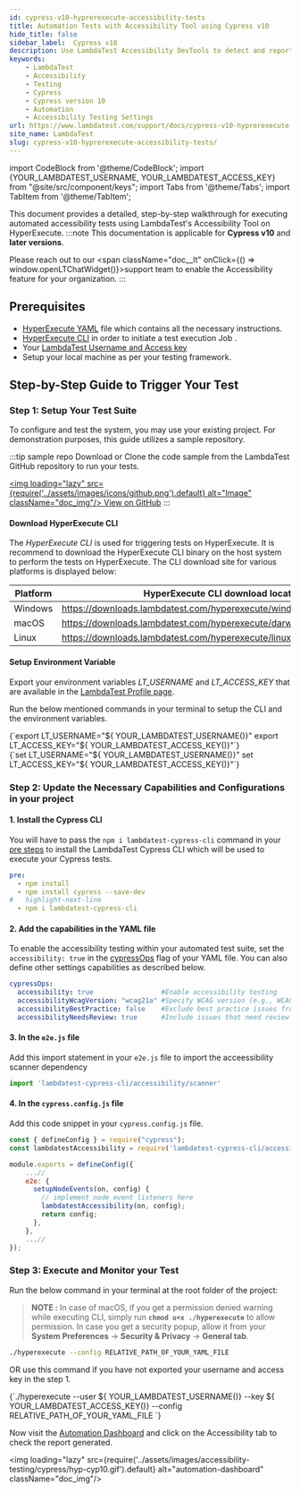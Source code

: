 ```yaml
---
id: cypress-v10-hyprerexecute-accessibility-tests
title: Automation Tests with Accessibility Tool using Cypress v10
hide_title: false
sidebar_label:  Cypress v10 
description: Use LambdaTest Accessibility DevTools to detect and report accessibility issues with automation, following WCAG guidelines, in your cypress tests for version 10 and above
keywords:
    - LambdaTest
    - Accessibility
    - Testing
    - Cypress
    - Cypress version 10
    - Automation
    - Accessibility Testing Settings
url: https://www.lambdatest.com/support/docs/cypress-v10-hyprerexecute-accessibility-tests/
site_name: LambdaTest
slug: cypress-v10-hyprerexecute-accessibility-tests/
---
```


import CodeBlock from '@theme/CodeBlock';
import {YOUR_LAMBDATEST_USERNAME, YOUR_LAMBDATEST_ACCESS_KEY} from "@site/src/component/keys";
import Tabs from '@theme/Tabs';
import TabItem from '@theme/TabItem';

<script type="application/ld+json"
      dangerouslySetInnerHTML={{ __html: JSON.stringify({
       "@context": "https://schema.org",
        "@type": "BreadcrumbList",
        "itemListElement": [{
          "@type": "ListItem",
          "position": 1,
          "name": "Home",
          "item": "https://www.lambdatest.com"
        },{
          "@type": "ListItem",
          "position": 2,
          "name": "Support",
          "item": "https://www.lambdatest.com/support/docs/"
        },{
          "@type": "ListItem",
          "position": 3,
          "name": "Cypress Accessibility Testing",
          "item": "https://www.lambdatest.com/support/docs/cypress-v10-hyprerexecute-accessibility-tests/"
        }]
      })
    }}
></script>

This document provides a detailed, step-by-step walkthrough for executing automated accessibility tests using LambdaTest's Accessibility Tool on HyperExecute.
:::note
This documentation is applicable for **Cypress v10** and **later versions**.

Please reach out to our <span className="doc__lt" onClick={() => window.openLTChatWidget()}>support team</span> to enable the Accessibility feature for your organization.
:::

## Prerequisites
- [HyperExecute YAML](/support/docs/hyperexecute-yaml-version0.2/) file which contains all the necessary instructions.
- [HyperExecute CLI](/support/docs/hyperexecute-cli-run-tests-on-hyperexecute-grid/) in order to initiate a test execution Job .
- Your [LambdaTest Username and Access key](/support/docs/using-environment-variables-for-authentication-credentials/)
- Setup your local machine as per your testing framework.

## Step-by-Step Guide to Trigger Your Test

### Step 1: Setup Your Test Suite

To configure and test the system, you may use your existing project. For demonstration purposes, this guide utilizes a sample repository.

:::tip sample repo
Download or Clone the code sample from the LambdaTest GitHub repository to run your tests.

<a href="https://github.com/LambdaTest/hyperexecute-cypress-v10-sample" target="_blank" className="github__anchor"><img loading="lazy" src={require('../assets/images/icons/github.png').default} alt="Image" className="doc_img"/> View on GitHub</a>
:::

#### Download HyperExecute CLI

The *HyperExecute CLI* is used for triggering tests on HyperExecute. It is recommend to download the HyperExecute CLI binary on the host system to perform the tests on HyperExecute. The CLI download site for various platforms is displayed below:

| Platform | HyperExecute CLI download location |
| ---------| --------------------------- |
| Windows | https://downloads.lambdatest.com/hyperexecute/windows/hyperexecute.exe |
| macOS | https://downloads.lambdatest.com/hyperexecute/darwin/hyperexecute |
| Linux | https://downloads.lambdatest.com/hyperexecute/linux/hyperexecute |

#### Setup Environment Variable
Export your environment variables *LT_USERNAME* and *LT_ACCESS_KEY* that are available in the [LambdaTest Profile page](https://accounts.lambdatest.com/detail/profile).

Run the below mentioned commands in your terminal to setup the CLI and the environment variables.

<Tabs className="docs__val">

<TabItem value="bash" label="Linux / MacOS" default>

  <div className="lambdatest__codeblock">
    <CodeBlock className="language-bash">
  {`export LT_USERNAME="${ YOUR_LAMBDATEST_USERNAME()}"
export LT_ACCESS_KEY="${ YOUR_LAMBDATEST_ACCESS_KEY()}"`}
  </CodeBlock>
</div>

</TabItem>

<TabItem value="powershell" label="Windows" default>

  <div className="lambdatest__codeblock">
    <CodeBlock className="language-powershell">
  {`set LT_USERNAME="${ YOUR_LAMBDATEST_USERNAME()}"
set LT_ACCESS_KEY="${ YOUR_LAMBDATEST_ACCESS_KEY()}"`}
  </CodeBlock>
</div>

</TabItem>
</Tabs>

### Step 2: Update the Necessary Capabilities and Configurations in your project

#### 1. Install the Cypress CLI
You will have to pass the `npm i lambdatest-cypress-cli` command in your [pre steps](/support/docs/deep-dive-into-hyperexecute-yaml/#pre) to install the LambdaTest Cypress CLI which will be used to execute your Cypress tests.

```yaml title="hyperexecute.yaml"
pre:
  - npm install
  - npm install cypress --save-dev
#   highlight-next-line
  - npm i lambdatest-cypress-cli
```

#### 2. Add the capabilities in the YAML file

To enable the accessibility testing within your automated test suite, set the `accessibility: true` in the [cypressOps](/support/docs/deep-dive-into-hyperexecute-yaml/#cypressops) flag of your YAML file. You can also define other settings capabilities as described below.

```yaml title="hyperexecute.yaml"
cypressOps:
  accessibility: true                 #Enable accessibility testing
  accessibilityWcagVersion: "wcag21a" #Specify WCAG version (e.g., WCAG 2.1 Level A)
  accessibilityBestPractice: false    #Exclude best practice issues from results
  accessibilityNeedsReview: true      #Include issues that need review
```

#### 3. In the `e2e.js` file

Add this import statement in your `e2e.js` file to import the acceessibility scanner dependency

```javascript title="cypress/support/e2e.js"
import 'lambdatest-cypress-cli/accessibility/scanner'
```

#### 4. In the `cypress.config.js` file

Add this code snippet in your `cypress.config.js` file.

```javascript title="cypress.config.js"
const { defineConfig } = require("cypress");
const lambdatestAccessibility = require('lambdatest-cypress-cli/accessibility/plugin');

module.exports = defineConfig({
    ...//
    e2e: {
      setupNodeEvents(on, config) {
        // implement node event listeners here
        lambdatestAccessibility(on, config);
        return config;
      },
    },
    ...//
});
```

### Step 3: Execute and Monitor your Test

Run the below command in your terminal at the root folder of the project:

> **NOTE :** In case of macOS, if you get a permission denied warning while executing CLI, simply run **`chmod u+x ./hyperexecute`** to allow permission. In case you get a security popup, allow it from your **System Preferences** → **Security & Privacy** → **General tab**.

```bash
./hyperexecute --config RELATIVE_PATH_OF_YOUR_YAML_FILE
```

OR use this command if you have not exported your username and access key in the step 1.

<div className="lambdatest__codeblock">
  <CodeBlock className="language-bash">
    {`./hyperexecute --user ${ YOUR_LAMBDATEST_USERNAME()} --key ${ YOUR_LAMBDATEST_ACCESS_KEY()} --config RELATIVE_PATH_OF_YOUR_YAML_FILE `}
  </CodeBlock>
</div>

Now visit the [Automation Dashboard](https://accounts.lambdatest.com/dashboard) and click on the Accessibility tab to check the report generated.

<img loading="lazy" src={require('../assets/images/accessibility-testing/cypress/hyp-cyp10.gif').default} alt="automation-dashboard" className="doc_img"/>